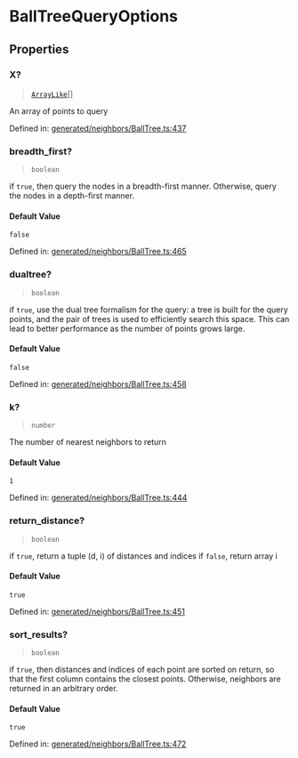 # BallTreeQueryOptions

## Properties

### X?

> [`ArrayLike`](../types/ArrayLike.md)[]

An array of points to query

Defined in:  [generated/neighbors/BallTree.ts:437](https://github.com/transitive-bullshit/scikit-learn-ts/blob/92ab806/packages/sklearn/src/generated/neighbors/BallTree.ts#L437)

### breadth\_first?

> `boolean`

if `true`, then query the nodes in a breadth-first manner. Otherwise, query the nodes in a depth-first manner.

#### Default Value

`false`

Defined in:  [generated/neighbors/BallTree.ts:465](https://github.com/transitive-bullshit/scikit-learn-ts/blob/92ab806/packages/sklearn/src/generated/neighbors/BallTree.ts#L465)

### dualtree?

> `boolean`

if `true`, use the dual tree formalism for the query: a tree is built for the query points, and the pair of trees is used to efficiently search this space. This can lead to better performance as the number of points grows large.

#### Default Value

`false`

Defined in:  [generated/neighbors/BallTree.ts:458](https://github.com/transitive-bullshit/scikit-learn-ts/blob/92ab806/packages/sklearn/src/generated/neighbors/BallTree.ts#L458)

### k?

> `number`

The number of nearest neighbors to return

#### Default Value

`1`

Defined in:  [generated/neighbors/BallTree.ts:444](https://github.com/transitive-bullshit/scikit-learn-ts/blob/92ab806/packages/sklearn/src/generated/neighbors/BallTree.ts#L444)

### return\_distance?

> `boolean`

if `true`, return a tuple (d, i) of distances and indices if `false`, return array i

#### Default Value

`true`

Defined in:  [generated/neighbors/BallTree.ts:451](https://github.com/transitive-bullshit/scikit-learn-ts/blob/92ab806/packages/sklearn/src/generated/neighbors/BallTree.ts#L451)

### sort\_results?

> `boolean`

if `true`, then distances and indices of each point are sorted on return, so that the first column contains the closest points. Otherwise, neighbors are returned in an arbitrary order.

#### Default Value

`true`

Defined in:  [generated/neighbors/BallTree.ts:472](https://github.com/transitive-bullshit/scikit-learn-ts/blob/92ab806/packages/sklearn/src/generated/neighbors/BallTree.ts#L472)
